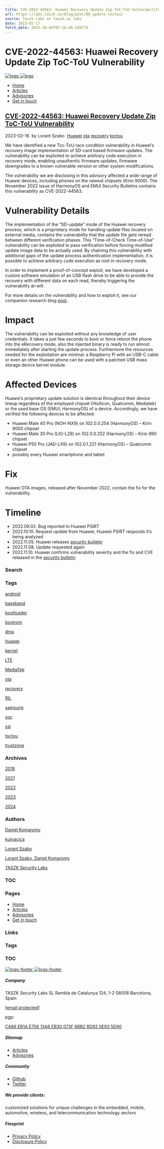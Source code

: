```yaml
---
title: CVE-2022-44563: Huawei Recovery Update Zip ToC-ToU Vulnerability
url: https://labs.taszk.io/blog/post/80_update_toctou/
source: Taszk Labs on taszk.io labs
date: 2023-02-17
fetch_date: 2025-10-04T07:16:46.549770
---
```


# CVE-2022-44563: Huawei Recovery Update Zip ToC-ToU Vulnerability

[![logo](https://labs.taszk.io/images/taszk_logo.png)
![logo](https://labs.taszk.io/images/taszk_logo_white.png)](https://labs.taszk.io)

* [Home](https://labs.taszk.io/)
* [Articles](https://labs.taszk.io/articles)
* [Advisories](https://labs.taszk.io/blog)
* [Get in touch](https://taszk.io/contact)

## [CVE-2022-44563: Huawei Recovery Update Zip ToC-ToU Vulnerability](https://labs.taszk.io/blog/post/80_update_toctou/)

2023-02-16
 by Lorant Szabo
 [Huawei](/blog/tags/huawei) [ota](/blog/tags/ota) [recovery](/blog/tags/recovery) [toctou](/blog/tags/toctou)

We have identified a new Toc-ToU race condition vulnerability in Huawei’s recovery image implementation of SD-card based firmware updates. The vulnerability can be exploited to achieve arbitrary code execution in recovery mode, enabling unauthentic firmware updates, firmware downgrades to a known vulnerable version or other system modifications.

The vulnerability we are disclosing in this advisory affected a wide range of Huawei devices, including phones on the newest chipsets (Kirin 9000). The November 2022 issue of HarmonyOS and EMUI Security Bulletins contains this vulnerability as CVE-2022-44563.

# Vulnerability Details

The implementation of the “SD-update” mode of the Huawei recovery process, which is a proprietary mode for handling update files located on external media, contains the vulnerability that the update file gets reread between different verification phases. This “Time-of-Check Time-of-Use” vulnerability can be exploited to pass verification before forcing modified update image data to be actually used. By chaining this vulnerability with additional gaps of the update process authentication implementation, it is possible to achieve arbitrary code execution as root in recovery mode.

In order to implement a proof-of-concept exploit, we have developed a custom software emulation of an USB flash drive to be able to provide the recovery with different data on each read, thereby triggering the vulnerability at-will.

For more details on the vulnerability and how to exploit it, see our companion research blog [post](https://labs.taszk.io/articles/post/reunzip/).

# Impact

The vulnerability can be exploited without any knowledge of user credentials.
It takes a just few seconds to boot or force reboot the phone into the eRecovery mode, also the injected binary is ready to run almost immediately after starting the update process.
Furthermore the resources needed for the exploitation are minimal: a Raspberry Pi with an USB-C cable or even an other Huawei phone can be used with a patched USB mass storage device kernel module.

# Affected Devices

Huawei’s proprietary update solution is identical throughout their device lineup regardless of the employed chipset (Hisilicon, Qualcomm, Mediatek) or the used base OS (EMUI, HarmonyOS) of a device. Accordingly, we have verified the following devices to be affected:

* Huawei Mate 40 Pro (NOH-NX9) on 102.0.0.254 (HarmonyOS) – Kirin 9000 chipset
* Huawei Mate 30 Pro (LIO-L29) on 102.0.0.252 (HarmonyOS) – Kirin 990 chipset
* Huawei P50 Pro (JAD-LX9) on 102.0.1.221 (HarmonyOS) – Qualcomm chipset
* possibly every Huawei smartphone and tablet

# Fix

Huawei OTA images, released after November 2022, contain the fix for the vulnerability.

# Timeline

* 2022.09.02. Bug reported to Huawei PSIRT
* 2022.10.10. Request update from Huawei, Huawei PSIRT responds it’s being analyzed
* 2022.11.05. Huawei releases [security bulletin](https://consumer.huawei.com/en/support/bulletin/2022/11/)
* 2022.11.08. Update requested again
* 2022.11.10. Huawei confirms vulnerability severity and the fix and CVE released in the [security bulletin](https://consumer.huawei.com/en/support/bulletin/2022/11/)

### Search

### Tags

[android](/blog/tags/android/)

[baseband](/blog/tags/baseband/)

[bootloader](/blog/tags/bootloader/)

[bootrom](/blog/tags/bootrom/)

[dma](/blog/tags/dma/)

[huawei](/blog/tags/huawei/)

[kernel](/blog/tags/kernel/)

[LTE](/blog/tags/lte/)

[MediaTek](/blog/tags/mediatek/)

[ota](/blog/tags/ota/)

[recovery](/blog/tags/recovery/)

[RIL](/blog/tags/ril/)

[samsung](/blog/tags/samsung/)

[soc](/blog/tags/soc/)

[ssl](/blog/tags/ssl/)

[toctou](/blog/tags/toctou/)

[trustzone](/blog/tags/trustzone/)

### Archives

[2018](/blog/archives/2018/)

[2021](/blog/archives/2021/)

[2022](/blog/archives/2022/)

[2023](/blog/archives/2023/)

[2024](/blog/archives/2024/)

### Authors

[Daniel Komaromy](/blog/author/daniel-komaromy/)

[kutyacica](/blog/author/kutyacica/)

[Lorant Szabo](/blog/author/lorant-szabo/)

[Lorant Szabo, Daniel Komaromy](/blog/author/lorant-szabo-daniel-komaromy/)

[TASZK Security Labs](/blog/author/taszk-security-labs/)

### TOC

### Pages

* [Home](/)
* [Articles](/articles)
* [Advisories](/blog)
* [Get in touch](https://taszk.io/contact)

### Links

### Tags

### TOC

[![logo-footer](https://labs.taszk.io/images/taszk_logo_white.png)
![logo-footer](https://labs.taszk.io/images/taszk_logo.png)](https://labs.taszk.io)

##### Company

TASZK Security Labs SL
Rambla de Catalunya 124, 1-2
08008 Barcelona, Spain

[[email protected]](/cdn-cgi/l/email-protection#4d2e2223392c2e390d392c3e3726632422)

pgp:

[CA86 EB1A E756 13A6 EB30
073F 6BB2 BD92 0E93 5D90](https://labs.taszk.io/taszk.asc)

##### Sitemap

* [Articles](https://labs.taszk.io/articles)
* [Advisories](https://labs.taszk.io/blog)

##### Community

* [Github](https://github.com/TaszkSecLabs)
* [Twitter](https://twitter.com/TaszkSecLabs)

##### We provide clients:

customized solutions for unique challenges in the embedded, mobile, automotive, wireless, and telecommunication technology sectors

##### Fineprint

* [Privacy Policy](https://taszk.io/legal)
* [Disclosure Policy](https://taszk.io/disclosure)